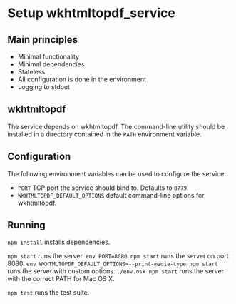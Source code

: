 Setup wkhtmltopdf_service
=========================

Main principles
---------------

* Minimal functionality
* Minimal dependencies
* Stateless
* All configuration is done in the environment
* Logging to stdout

wkhtmltopdf
-----------

The service depends on wkhtmltopdf. The command-line utility should be installed
in a directory contained in the `PATH` environment variable.

Configuration
-------------

The following environment variables can be used to configure the service.

* `PORT` TCP port the service should bind to. Defaults to `8779`.
* `WKHTMLTOPDF_DEFAULT_OPTIONS` default command-line options for wkhtmltopdf.

Running
-------

`npm install` installs dependencies.

`npm start` runs the server.
`env PORT=8080 npm start` runs the server on port 8080.
`env WKHTMLTOPDF_DEFAULT_OPTIONS=--print-media-type npm start` runs the server with custom options.
`./env.osx npm start` runs the server with the correct PATH for Mac OS X.

`npm test` runs the test suite.

